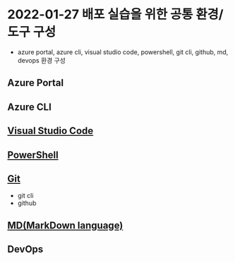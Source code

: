 # 2022-01-27 배포 실습을 위한 공통 환경/도구 구성
- azure portal, azure cli, visual studio code, powershell, git cli, github, md, devops 환경 구성

## Azure Portal

## Azure CLI

## [Visual Studio Code](./VisualStudioCode.md)

## [PowerShell](./PowerShell.md)

## [Git](./git.md)
- git cli
- github


## [MD(MarkDown language)](./md.md)

## DevOps